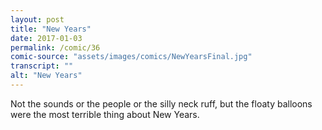 ```yaml
---
layout: post
title: "New Years"
date: 2017-01-03
permalink: /comic/36
comic-source: "assets/images/comics/NewYearsFinal.jpg"
transcript: ""
alt: "New Years"
---
```


Not the sounds or the people or the silly neck ruff, but the floaty balloons were the most terrible thing about New Years.
